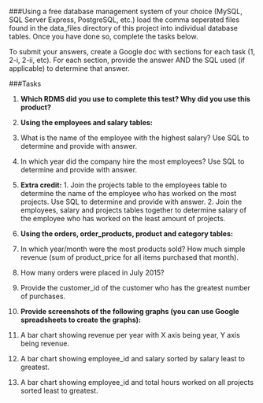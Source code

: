 ###Using a free database management system of your choice (MySQL, SQL Server Express, PostgreSQL, etc.) load the comma seperated files found in the data_files directory of this project into individual database tables. Once you have done so, complete the tasks below. 

To submit your answers, create a Google doc with sections for each task (1, 2-i, 2-ii, etc). For each section, provide the answer AND the SQL used (if applicable) to determine that answer.

###Tasks
1. **Which RDMS did you use to complete this test? Why did you use this product?**

2. **Using the employees and salary tables:**
  1. What is the name of the employee with the highest salary? Use SQL to determine and provide with answer.
  2. In which year did the company hire the most employees? Use SQL to determine and provide with answer.
  4. **Extra credit:**
    1. Join the projects table to the employees table to determine the name of the employee who has worked on the most projects. Use SQL to determine and provide with answer.
    2. Join the employees, salary and projects tables together to determine salary of the employee who has worked on the least amount of projects.
    
3. **Using the orders, order_products, product and category tables:**
  1. In which year/month were the most products sold? How much simple revenue (sum of product_price for all items purchased that month).
  2. How many orders were placed in July 2015?
  3. Provide the customer_id of the customer who has the greatest number of purchases.
  
4. **Provide screenshots of the following graphs (you can use Google spreadsheets to create the graphs):**
  1. A bar chart showing revenue per year with X axis being year, Y axis being revenue.
  2. A bar chart showing employee_id and salary sorted by salary least to greatest.
  3. A bar chart showing employee_id and total hours worked on all projects sorted least to greatest.